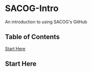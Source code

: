 # SACOG-Intro
An introduction to using SACOG's GitHub

## Table of Contents
[Start Here](##Start-Here)



## Start Here

